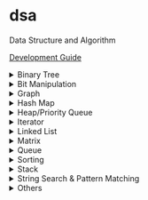 # dsa

Data Structure and Algorithm

[Development Guide](https://github.com/Roytangrb/dsa/blob/master/CONTRIBUTING.md)

<details>
<summary>Binary Tree</summary>

- Traversal/Modification
  - [Relink BST to Sorted Linked List](https://leetcode.com/problems/increasing-order-search-tree/) ([code](src/bst_relink.py))
  - [Convert BST to Greater Tree](https://leetcode.com/problems/convert-bst-to-greater-tree/) (O(1) space with [Morris Traversal](src/morris_traversal.py))
  - [Kth Smallest Element in a BST](https://leetcode.com/problems/kth-smallest-element-in-a-bst/)
  - [Recover Binary Search Tree](https://leetcode.com/problems/recover-binary-search-tree/) ([code](src/find_swapped.py))
  - [Construct Binary Tree from Preorder and Inorder Traversal](https://leetcode.com/problems/construct-binary-tree-from-preorder-and-inorder-traversal/) ([code](leetcode/python/105-construct-binary-tree-from-preorder-and-inorder-traversal.py))
  - [Binary Search Tree Iterator II](https://leetcode.com/problems/binary-search-tree-iterator-ii/) ([code](src/bst_iterator.py))
  - [Flatten Binary Tree to Linked List](https://leetcode.com/problems/flatten-binary-tree-to-linked-list/) ([code](leetcode/python/114-flatten-binary-tree-to-linked-list.py))
  - [Convert Sorted Array to Binary Search Tree](https://leetcode.com/problems/convert-sorted-array-to-binary-search-tree/) ([code](leetcode/python/108-convert-sorted-array-to-binary-search-tree.py))
  - [Validate Binary Search Tree](https://leetcode.com/problems/validate-binary-search-tree/) ([code](leetcode/python/98-validate-binary-search-tree.py))
- BFS Traversal
  - [Populating Next Right Pointers in Each Node II](https://leetcode.com/problems/populating-next-right-pointers-in-each-node-ii/)
  - [Deepest Leaves Sum](https://leetcode.com/problems/deepest-leaves-sum/)
- Fenwick Tree/Segment Tree
  - [Range Sum Query - Mutable](https://leetcode.com/problems/range-sum-query-mutable/) ([code](leetcode/python/307-range-sum-query-mutable.py))
  - [Count of Smaller Numbers After Self](https://leetcode.com/problems/count-of-smaller-numbers-after-self/) ([code](leetcode/python/315-count-of-smaller-numbers-after-self.py))
  - [My Calendar III](https://leetcode.com/problems/my-calendar-iii/) ([code](leetcode/python/732-my-calendar-iii.py))
- Self-balancing Trees
  - [Time Based Key-Value Store](https://leetcode.com/problems/time-based-key-value-store/) ([code](leetcode/python/981-time-based-key-value-store.py))
  - [My Calendar III](https://leetcode.com/problems/my-calendar-iii/) ([code](leetcode/python/732-my-calendar-iii.py))
- Lowest Common Ancestor (LCA)
  - [Lowest Common Ancestor of a Binary Tree](https://leetcode.com/problems/lowest-common-ancestor-of-a-binary-tree/) ([code](leetcode/python/236-lowest-common-ancestor-of-a-binary-tree.py))
  - [Lowest Common Ancestor of a Binary Search Tree](https://leetcode.com/problems/lowest-common-ancestor-of-a-binary-search-tree/) ([code](leetcode/python/235-lowest-common-ancestor-of-a-binary-search-tree.py))

</details>

<details>
<summary>Bit Manipulation</summary>

- Bitset
  - [Maximum Product of Word Lenghts](https://leetcode.com/problems/maximum-product-of-word-lengths/) ([code](leetcode/python/318-maximum-product-of-word-lengths.py))
  - [Maximum Length of a Concatenated String with Unique Characters](https://leetcode.com/problems/maximum-length-of-a-concatenated-string-with-unique-characters/) ([code](leetcode/python/1239-maximum-length-of-a-concatenated-string-with-unique-characters.py))
  - [Image Overlap](https://leetcode.com/problems/image-overlap/) ([code](leetcode/python/835-image-overlap.py))
- Unset Rightmost Bit
  - [Number of 1 Bits](https://leetcode.com/problems/number-of-1-bits/) ([code](leetcode/python/191-number-of-1-bits.py))
- Unset Leftmost Bit
  - [Check If a String Contains All Binary Codes of Size K](https://leetcode.com/problems/check-if-a-string-contains-all-binary-codes-of-size-k/) ([code](leetcode/python/1461-check-if-a-string-contains-all-binary-codes-of-size-k.py))
- Get Leftmost Set Bit
  - [Divide Two Integers](https://leetcode.com/problems/divide-two-integers/) ([Base 2 Long Division](leetcode/python/29-divide-two-integers.py))
- Get Rightmost Set Bit
  - [Power of Four](https://leetcode.com/problems/power-of-four/) ([code](leetcode/python/342-power-of-four.py))
  - [Set Mismatch](https://leetcode.com/problems/set-mismatch/) ([code](leetcode/python/645-set-mismatch.py))
- Is Power of 2 (popcount = 1)
  - [Concatenation of Consecutive Binary Numbers](https://leetcode.com/problems/concatenation-of-consecutive-binary-numbers/) ([code](leetcode/python/1680-concatenation-of-consecutive-binary-numbers.py))

</details>

<details>
<summary>Graph</summary>

- [Bipartite Graph](https://en.wikipedia.org/wiki/Bipartite_graph)
  - [Is Graph Bipartite](https://leetcode.com/problems/is-graph-bipartite/) ([code](src/bipartiteness.py))
- BFS Unweighted Shortest Path
  - [Shortest Path in Binary Matrix](https://leetcode.com/problems/shortest-path-in-binary-matrix/)
  - [Word Ladder II](https://leetcode.com/problems/word-ladder-ii/) ([code](leetcode/python/126-word-ladder-ii.py))
  - [Shortest Path in a Grid with Obstacles Elimination](https://leetcode.com/problems/shortest-path-in-a-grid-with-obstacles-elimination/) ([code](leetcode/python/1293-shortest-path-in-a-grid-with-obstacles-elimination.py))
  - [Minimum Genetic Mutation](https://leetcode.com/problems/minimum-genetic-mutation/) ([code](leetcode/python/433-minimum-genetic-mutation.py))
- Dijkstra Shortest Path
  - [Minimum Weighted Subgraph With the Required Paths](https://leetcode.com/problems/minimum-weighted-subgraph-with-the-required-paths/) ([code](src/dijkstra.py))
  - [Path With Minimum Effort](https://leetcode.com/problems/path-with-minimum-effort/)
  - [Network Delay Time](https://leetcode.com/problems/network-delay-time/)
- Disjoint Set Union Find
  - [Longest Consecutive Sequence](https://leetcode.com/problems/longest-consecutive-sequence/) ([union by size](src/union_by_size.py))
  - [Graph Valid Tree](https://leetcode.com/problems/graph-valid-tree/) ([union by rank](src/union_by_rank.py))
  - [Smallest String With Swaps](https://leetcode.com/problems/smallest-string-with-swaps/)
  - [Path With Minimum Effort](https://leetcode.com/problems/path-with-minimum-effort/)
  - [Satisfiability of Equality Equations](https://leetcode.com/problems/satisfiability-of-equality-equations/) ([code](leetcode/python/990-satisfiability-of-equality-equations.py))
- Bridge of Graph
  - [Critical Connections in a Network](https://leetcode.com/problems/critical-connections-in-a-network/) ([Tarjan's bridge finding](src/tarjan_bridge_finding.py))
- Minimum Spanning Tree
  - [Min Cost to Connect All Points](https://leetcode.com/problems/min-cost-to-connect-all-points/)
    - [Kruskal's Algorithm](src/kruskal_mst.py) with union find
    - [Prim's Algorithm](src/prim_mst.py) with priority queue
- Topological Sort
  - [Graph Valid Tree](https://leetcode.com/problems/graph-valid-tree/) ([code](src/topological_sort.py))
  - [Longest Increasing Path in a Matrix](https://leetcode.com/problems/longest-increasing-path-in-a-matrix/) ([code](leetcode/python/329-longest-increasing-path-in-a-matrix.py))
- Modelling/Simulation
  - [Escape the Spreading Fire](https://leetcode.com/problems/escape-the-spreading-fire/)
  - [Out of Boundary Paths](https://leetcode.com/problems/out-of-boundary-paths/) ([code](leetcode/python/576-out-of-boundary-paths.py))
- Traversal
  - [Pacific Atlantic Water Flow](https://leetcode.com/problems/pacific-atlantic-water-flow/) ([code](leetcode/python/417-pacific-atlantic-water-flow.py))

</details>

<details>
<summary>Hash Map</summary>

- [Contains Duplicate II](https://leetcode.com/problems/contains-duplicate-ii/) ([code](leetcode/python/219-contains-duplicate-ii.py))
- [Continuous Subarray Sum](https://leetcode.com/problems/continuous-subarray-sum/) ([code](leetcode/python/523-continuous-subarray-sum.py))

</details>

<details>
<summary>Heap/Priority Queue</summary>

- [Top K Frequent Words](https://leetcode.com/problems/top-k-frequent-words/) ([code](leetcode/python/692-top-k-frequent-words.py))
- [Construct Target Array With Multiple Sums](https://leetcode.com/problems/construct-target-array-with-multiple-sums/) ([code](leetcode/python/1354-construct-target-array-with-multiple-sums.py))
- [Course Schedule III](https://leetcode.com/problems/course-schedule-iii/) ([code](leetcode/python/630-course-schedule-iii.py))
- [Reduce Array Size to The Half](https://leetcode.com/problems/reduce-array-size-to-the-half/) ([code](leetcode/python/1338-reduce-array-size-to-the-half.py))
- [Split Array into Consecutive Subsequences](https://leetcode.com/problems/split-array-into-consecutive-subsequences/) ([code](leetcode/python/659-split-array-into-consecutive-subsequences.py))
- [Minimum Number of Refueling Stops](https://leetcode.com/problems/minimum-number-of-refueling-stops/) ([code](leetcode/python/871-minimum-number-of-refueling-stops.py))
- [Maximum Performance of a Team](https://leetcode.com/problems/maximum-performance-of-a-team/) ([code](leetcode/python/1383-maximum-performance-of-a-team.py))
- [Earliest Possible Day of Full Bloom](https://leetcode.com/problems/earliest-possible-day-of-full-bloom/) ([code](leetcode/python/2136-earliest-possible-day-of-full-bloom.py))

</details>

<details>
<summary>Iterator</summary>

- Peeking Iterator
  - [Flatten Nested List Iterator](https://leetcode.com/problems/flatten-nested-list-iterator/) ([code](src/iter_nested_list.py))
- [Check If Two String Arrays are Equivalent](https://leetcode.com/problems/check-if-two-string-arrays-are-equivalent/) ([code](leetcode/python/1662-check-if-two-string-arrays-are-equivalent.py))

</details>

<details>
<summary>Linked List</summary>

- Two Pointers
  - [Intersection of Two Linked Lists](https://leetcode.com/problems/intersection-of-two-linked-lists/) ([code](leetcode/python/160-intersection-of-two-linked-lists.py))
  - [Partition List](https://leetcode.com/problems/partition-list/) ([code](leetcode/python/86-partition-list.py))
  - [Palindrome Linked List](https://leetcode.com/problems/palindrome-linked-list/) ([code](leetcode/python/234-palindrome-linked-list.py))
  - [Remove Nth Node From End of List](https://leetcode.com/problems/remove-nth-node-from-end-of-list/) ([code](leetcode/python/19-remove-nth-node-from-end-of-list.py))
  - [Delete the Middle Node of a Linked List](https://leetcode.com/problems/delete-the-middle-node-of-a-linked-list/) ([code](leetcode/python/2095-delete-the-middle-node-of-a-linked-list.py))
- Floyd’s Tortoise and Hare
  - [Linked List Cycle](https://leetcode.com/problems/linked-list-cycle/) ([code](leetcode/python/141-linked-list-cycle.py))
  - [Linked List Cycle II](https://leetcode.com/problems/linked-list-cycle-ii/)
  - [Find the Duplicate Number](https://leetcode.com/problems/find-the-duplicate-number/) ([code](leetcode/python/287-find-the-duplicate-number.py))
- [My Calendar I](https://leetcode.com/problems/my-calendar-i/) ([code](leetcode/python/729-my-calendar-i.py))
- [Delete Node in a Linked List](https://leetcode.com/problems/delete-node-in-a-linked-list/) ([code](leetcode/python/237-delete-node-in-a-linked-list.py))

</details>

<details>
<summary>Matrix</summary>

- Backtracking
  - [N-Queens](https://leetcode.com/problems/n-queens/) ([code](leetcode/python/51-n-queens.py))
- Pre-computation
  - [Range Sum Query 2D](https://leetcode.com/problems/range-sum-query-2d-immutable/) ([code](leetcode/python/304-range-sum-query-2d-immutable.py))
  - [Number of Submatrices That Sum to Target](https://leetcode.com/problems/number-of-submatrices-that-sum-to-target/) ([code](leetcode/python/1074-number-of-submatrices-that-sum-to-target.py))
  - [Max Sum of Rectangle No Larger Than K](https://leetcode.com/problems/max-sum-of-rectangle-no-larger-than-k/) ([code](leetcode/python/363-max-sum-of-rectangle-no-larger-than-k.py))
- Search Space Reduction
  - [Search a 2D Matrix II](https://leetcode.com/problems/search-a-2d-matrix-ii/) ([code](leetcode/python/240-search-a-2d-matrix-ii.py))
  - [Kth Smallest Element in a Sorted Matrix](https://leetcode.com/problems/kth-smallest-element-in-a-sorted-matrix/) ([code](leetcode/python/378-kth-smallest-element-in-a-sorted-matrix.py))
- Yale Format
  - [Sparse Matrix Multiplication](https://leetcode.com/problems/sparse-matrix-multiplication/) ([code](src/yale_format.py))
- [Rotate Image](https://leetcode.com/problems/rotate-image/) ([code](leetcode/python/48-rotate-image.py))
- [Image Overlap](https://leetcode.com/problems/image-overlap/) ([code](leetcode/python/835-image-overlap.py))
- [Toeplitz Matrix](https://leetcode.com/problems/toeplitz-matrix/) ([code](leetcode/python/766-toeplitz-matrix.py))

</details>

<details>
<summary>Queue</summary>

- [Design Circular Queue](https://leetcode.com/problems/design-circular-queue/) ([code](leetcode/python/622-design-circular-queue.py))

</details>

<details>
<summary>Sorting</summary>

- Binary Search
  - [Find First and Last Position of Element in Sorted Array](https://leetcode.com/problems/find-first-and-last-position-of-element-in-sorted-array/) ([code](leetcode/python/34-find-first-and-last-position-of-element-in-sorted-array.py))
  - [Kth Smallest Element in a Sorted Matrix](https://leetcode.com/problems/kth-smallest-element-in-a-sorted-matrix/) ([code](leetcode/python/378-kth-smallest-element-in-a-sorted-matrix.py))
  - [Find K Closest Elements](https://leetcode.com/problems/find-k-closest-elements/) ([code](leetcode/python/658-find-k-closest-elements.py))
- Longest Increasing Subsequence (LIS)
  - [Longest Increasing Subsequence](https://leetcode.com/problems/longest-increasing-subsequence/) ([code](leetcode/python/300-longest-increasing-subsequence.py))
  - [Russian Doll Envelopes](https://leetcode.com/problems/russian-doll-envelopes/) ([DP/ O(nlogn) with Patience Sort](leetcode/python/354-russian-doll-envelopes.py))
- Quickselect
  - [Kth Largest Element in an Array](https://leetcode.com/problems/kth-largest-element-in-an-array/) ([code](leetcode/python/215-kth-largest-element-in-an-array.py))
  - [Top K Frequent Elements](https://leetcode.com/problems/top-k-frequent-elements/) ([code](src/quickselect.py))
  - [Minimum Moves to Equal Array Elements II](https://leetcode.com/problems/minimum-moves-to-equal-array-elements-ii/) ([code](leetcode/python/462-minimum-moves-to-equal-array-elements-ii.py))
- Quicksort
  - [Sort Array By Parity](https://leetcode.com/problems/sort-array-by-parity/) ([code](src/quicksort.py))
- Two Pointers
  - [Find Two Swapped in Sorted Array](https://www.geeksforgeeks.org/sort-an-almost-sorted-array-where-only-two-elements-are-swapped/) ([code](src/find_swapped.py))
  - [Merge Sorted Array](https://leetcode.com/problems/merge-sorted-array/) ([code](leetcode/python/88-merge-sorted-array.py))
  - [3Sum Closest](https://leetcode.com/problems/3sum-closest/) ([code](leetcode/python/16-3sum-closest.py))
  - [Remove Duplicates from Sorted Array](https://leetcode.com/problems/remove-duplicates-from-sorted-array/description/) ([code](leetcode/python/26-remove-duplicates-from-sorted-array.py))
- Greedy Using Sort
  - [Bag of Tokens](https://leetcode.com/problems/bag-of-tokens/) ([code](leetcode/python/948-bag-of-tokens.py))
  - [Find Original Array From Doubled Array](https://leetcode.com/problems/find-original-array-from-doubled-array/) ([code](leetcode/python/2007-find-original-array-from-doubled-array.py))
  - [Largest Perimeter Triangle](https://leetcode.com/problems/largest-perimeter-triangle/) ([code](leetcode/python/976-largest-perimeter-triangle.py))

</details>

<details>
<summary>Stack</summary>

- Monotonic Stack
  - [132 Pattern](https://leetcode.com/problems/132-pattern/) ([code](src/find_132_pattern.py))
  - [Jump Game VI](https://leetcode.com/problems/jump-game-vi/) ([code](leetcode/python/1696-jump-game-vi.py))
  - [Trapping Rain Water](https://leetcode.com/problems/trapping-rain-water/) ([code](leetcode/python/42-trapping-rain-water.py))
  - [Online Stock Span](https://leetcode.com/problems/online-stock-span/) ([code](leetcode/python/901-online-stock-span.py))
- [Remove All Adjacent Duplicates in String II](https://leetcode.com/problems/remove-all-adjacent-duplicates-in-string-ii/)
- [Longest Valid Parentheses](https://leetcode.com/problems/longest-valid-parentheses/) ([code](leetcode/python/32-longest-valid-parentheses.py))

</details>

<details>
<summary>String Search & Pattern Matching</summary>

- Longest Common Subsequence (LCS)
  - [Delete Operation for Two Strings](https://leetcode.com/problems/delete-operation-for-two-strings/) ([code](leetcode/python/583-delete-operation-for-two-strings.py))
- Hashmap
  - [Find and Replace Pattern](https://leetcode.com/problems/find-and-replace-pattern/) ([code](leetcode/python/890-find-and-replace-pattern.py), same as [Isomorphic Strings](https://leetcode.com/problems/isomorphic-strings/))
  - [Word Subsets](https://leetcode.com/problems/word-subsets/) ([code](leetcode/python/916-word-subsets.py))
- Rolling Hash
  - [Check If a String Contains All Binary Codes of Size K](https://leetcode.com/problems/check-if-a-string-contains-all-binary-codes-of-size-k/) ([code](leetcode/python/1461-check-if-a-string-contains-all-binary-codes-of-size-k.py))
- Sliding Window
  - [Longest Substring Without Repeating Characters](https://leetcode.com/problems/longest-substring-without-repeating-characters/) ([code](leetcode/python/3-longest-substring-without-repeating-characters.py))
  - [Substring with Concatenation of All Words](https://leetcode.com/problems/substring-with-concatenation-of-all-words/) ([code](leetcode/python/30-substring-with-concatenation-of-all-words.py))
  - [Maximum Length of Repeated Subarray](https://leetcode.com/problems/maximum-length-of-repeated-subarray/) ([code](leetcode/python/718-maximum-length-of-repeated-subarray.py))
  - [Minimum Window Substring](https://leetcode.com/problems/minimum-window-substring/) ([code](leetcode/python/76-minimum-window-substring.py))
- Trie
  - [Design File System](https://leetcode.com/problems/design-file-system/) ([code](src/file_system.py))
  - [Prefix and Suffix Search](https://leetcode.com/problems/prefix-and-suffix-search/) ([code](leetcode/python/745-prefix-and-suffix-search.py))
  - [Search Suggestions System](https://leetcode.com/problems/search-suggestions-system/) ([code](leetcode/python/1268-search-suggestions-system.py))
  - [Short Encoding of Words](https://leetcode.com/problems/short-encoding-of-words/) ([code](leetcode/python/820-short-encoding-of-words.py))
  - [Palindrome Pairs](https://leetcode.com/problems/palindrome-pairs/) ([code](leetcode/python/336-palindrome-pairs.py))
  - [Word Search II](https://leetcode.com/problems/word-search-ii/) ([code](leetcode/python/212-word-search-ii.py))
- Two/K Pointers
  - [Number of Matching Subsequences](https://leetcode.com/problems/number-of-matching-subsequences/) ([code](leetcode/python/792-number-of-matching-subsequences.py))
- Z Algorithm
  - [Sum of Scores of Built Strings](https://leetcode.com/problems/sum-of-scores-of-built-strings/) ([code](src/z_algorithm.py))

</details>

<details>
<summary>Others</summary>

- [Bin Packing](https://en.wikipedia.org/wiki/Bin_packing_problem)
  - [Matchsticks to Square](https://leetcode.com/problems/matchsticks-to-square/) ([code](leetcode/python/473-matchsticks-to-square.py))
- Information Theory
  - [Poor Pigs](https://leetcode.com/problems/poor-pigs/) ([code](leetcode/python/458-poor-pigs.py))
- Permutation
  - [Combination Sum IV](https://leetcode.com/problems/combination-sum-iv/) ([code](leetcode/python/377-combination-sum-iv.py))
  - [Count Vowels Permutation](https://leetcode.com/problems/count-vowels-permutation/) ([code](leetcode/python/1220-count-vowels-permutation.py))
  - [Letter Case Permutation](https://leetcode.com/problems/letter-case-permutation/) ([code](leetcode/python/784-letter-case-permutation.py))
  - [Orderly Queue](https://leetcode.com/problems/orderly-queue/) ([code](leetcode/python/899-orderly-queue.py))
- Parsing
  - [UTF-8 Validation](https://leetcode.com/problems/utf-8-validation/) ([code](leetcode/python/393-utf-8-validation.py))
- DP
  - [Best Time to Buy and Sell Stock IV](https://leetcode.com/problems/best-time-to-buy-and-sell-stock-iv/) ([code](leetcode/python/188-best-time-to-buy-and-sell-stock-iv.py))
  - [Maximum Score from Performing Multiplication Operations](https://leetcode.com/problems/maximum-score-from-performing-multiplication-operations/) ([code](leetcode/python/1770-maximum-score-from-performing-multiplication-operations.py))
  - [Minimum Number of Refueling Stops](https://leetcode.com/problems/minimum-number-of-refueling-stops/)
  - [Maximum Length of Repeated Subarray](https://leetcode.com/problems/maximum-length-of-repeated-subarray/) ([code](leetcode/python/718-maximum-length-of-repeated-subarray.py))
  - [Push Dominoes](https://leetcode.com/problems/push-dominoes/) ([code](leetcode/python/838-push-dominoes.py))
  - [Decode Ways](https://leetcode.com/problems/decode-ways/) ([code](leetcode/python/91-decode-ways.py))
  - [Number of Dice Rolls With Target Sum](https://leetcode.com/problems/number-of-dice-rolls-with-target-sum/) ([code](leetcode/python/1155-number-of-dice-rolls-with-target-sum.py))
  - [Increasing Triplet Subsequence](https://leetcode.com/problems/increasing-triplet-subsequence/) ([code](leetcode/python/334-increasing-triplet-subsequence.py))
  - [String Compression II](https://leetcode.com/problems/string-compression-ii/) ([code](leetcode/python/1531-string-compression-ii.py))
  - [Minimum Difficulty of a Job Schedule](https://leetcode.com/problems/minimum-difficulty-of-a-job-schedule/) ([code](leetcode/python/1335-minimum-difficulty-of-a-job-schedule.py))
- Greedy
  - [Minimum Time to Make Rope Colorful](https://leetcode.com/problems/minimum-time-to-make-rope-colorful/) ([code](leetcode/python/1578-minimum-time-to-make-rope-colorful.py))
  - [Break a Palindrome](https://leetcode.com/problems/break-a-palindrome/) ([code](leetcode/python/1328-break-a-palindrome.py))
  - [Integer to Roman](https://leetcode.com/problems/integer-to-roman/) ([code](leetcode/python/12-integer-to-roman.py))
  - [Longest Palindrome by Concatenating Two Letter Words](https://leetcode.com/problems/longest-palindrome-by-concatenating-two-letter-words/) ([code](leetcode/python/2131-longest-palindrome-by-concatenating-two-letter-words.py))

</details>

